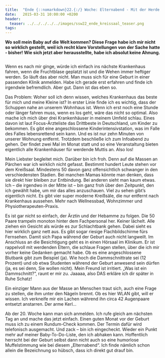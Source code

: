 ```yaml
---
title:  "Ende {::nomarkdown}22.{:/} Woche: Elternabend - Mit der Herde in die Klinik"
date:   2015-03-31 10:00:00 +0200
header:
  teaser: ../../../../../images/ssw22_ende_kreissaal_teaser.png
tags:
---
```

**Wo soll mein Baby auf die Welt kommen? Diese Frage habe ich mir nicht so wirklich gestellt, weil ich recht klare Vorstellungen von der Sache hatte - bisher! Wie sich jetzt aber herausstellte, habe ich absolut keine Ahnung.**

<figure>
  <img src="../../../../../images/ssw22_ende_kreissaal.jpg" alt="">
  <figcaption></figcaption>
</figure>

Wenn es nach mir ginge, würde ich einfach ins nächste Krankenhaus fahren, wenn die Fruchtblase geplatzt ist und die Wehen immer heftiger werden. So läuft das aber nicht. Man muss sich für eine Geburt in einer passenden Klinik anmelden. Habe ich gerade erst erfahren und finde ich irgendwie befremdlich. Aber gut. Dann ist das eben so.

Das Problem: Woher soll ich denn wissen, welches Krankenhaus das beste für mich und meine Kleine ist? In erster Linie finde ich es wichtig, dass der Schuppen nahe an unserem Wohnhaus ist. Wenn ich erst noch eine Stunde oder länger fahren muss, wenn es los geht, wäre das nicht so optimal. Also mache ich mich über drei Krankenhäuser in meinem Umfeld schlau. Eines davon ist laut Focus-Ärzteliste das Drittbeste in Deutschland, um Kinder zu bekommen. Es gibt eine angeschlossene Kinderintensivstation, was im Falle des Falles lebensrettend sein kann. Und es ist nur zehn Minuten von unserer Wohnung entfernt. Trotzdem beschließe ich zum Infoabend zu gehen. Der findet zwei Mal im Monat statt und so eine Veranstaltung bieten eigentlich alle Krankenhäuser für werdende Muttis an. Also los!

Mein Liebster begleitet mich. Darüber bin ich froh. Denn auf die Massen an Pärchen war ich wirklich nicht gefasst. Bestimmt hundert Leute stehen vor dem Kreißsaal. Mindestens 50 davon ganz offensichtlich schwanger in den verschiedensten Stadien. Bei manchen Mamas könnte man denken, dass sie direkt hier bleiben zur Entbindung. Bei anderen sieht man kaum etwas. Ich – die irgendwo in der Mitte ist – bin ganz froh über den Zeitpunkt, den ich gewählt habe, um mir das alles anzuschauen. Viel zu sehen gibt’s eigentlich nicht. Es gibt vier super moderne Kreißsäle, die nur entfernt nach Krankenhaus aussehen. Mehr nach Wellnessbad, Wohnzimmer und Physiotherapeuten-Praxis.

Es ist gar nicht so einfach, der Ärztin und der Hebamme zu folgen. Die 50 Paare trampeln monoton hinter dem Fachpersonal her. Keiner lächelt. Alle ziehen ein Gesicht als würde es zur Schlachtbank gehen. Dabei sieht es hier wirklich ganz nett aus. Es gibt sogar riesige Flachbildschirme fürs Fernsehen. Damit sich Papa während der Geburt auch nicht langweilt. Im Anschluss an die Besichtigung geht es in einen Hörsaal im Klinikum. Er ist rappelvoll mit werdenden Eltern, die schlaue Fragen stellen, über die ich mir vorher keine Gedanken gemacht habe. Ob es eine angeschlossene Blutbank gibt zum Beispiel (ja). Wie hoch die Dammschnittrate sei (12 Prozent) und ob etwa Studenten während der Geburt anwesend sein dürfen (ja, es sei denn, Sie wollen nicht). Mein Freund ist irritiert. „Was ist ein Dammschnitt?“, raunt er mir zu. Jaaaaa, also DAS erkläre ich dir später in Ruhe Schatz!

Ein einziger Mann aus der Masse an Menschen traut sich, auch eine Frage zu stellen, die ihm unter den Nägeln brennt. Ob es hier WLAN gibt, will er wissen. Ich verkneife mir ein Lachen während ihn circa 42 Augenpaare entsetzt anstarren. Der arme Kerl…

Ab der 20. Woche kann man sich anmelden. Ich rufe gleich am nächsten Tag an und mache das jetzt einfach. Einen guten Monat vor der Geburt muss ich zu einem Rundum-Check kommen. Der Termin dafür wird telefonisch ausgemacht. Und zack – bin ich eingecheckt. Wieder ein Punkt mehr auf meiner Baby-To-Do-Liste, den ich abhaken kann. Hoffentlich herrscht bei der Geburt selbst dann nicht auch so eine humorlose Muffelstimmung wie bei diesem „Elternabend“. Ich finde nämlich schon allein die Bezeichnung so hübsch, dass ich direkt gut drauf bin.
